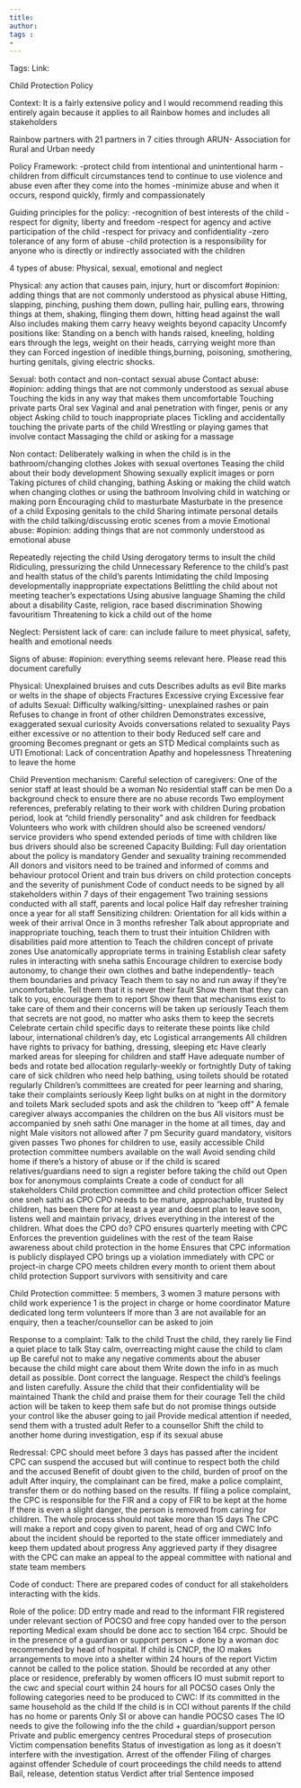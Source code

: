 ```yaml
---
title: 
author: 
tags :
-  
---
```

Tags: 
Link:

Child Protection Policy 

Context: It is a fairly extensive policy and I would recommend reading this entirely again because it applies to all Rainbow homes and includes all stakeholders 

Rainbow partners with 21 partners in 7 cities through ARUN- Association for Rural and Urban needy

Policy Framework: 
-protect child from intentional and unintentional harm
-children from difficult circumstances tend to continue to use violence and abuse even after they come into the homes 
-minimize abuse and when it occurs, respond quickly, firmly and compassionately 

Guiding principles for the policy: 
-recognition of best interests of the child 
-respect for dignity, liberty and freedom
-respect for agency and active participation of the child 
-respect for privacy and confidentiality 
-zero tolerance of any form of abuse
-child protection is a responsibility for anyone who is directly or indirectly associated with the children 

4 types of abuse:
Physical, sexual, emotional and neglect 

Physical: any action that causes pain, injury, hurt or discomfort 
#opinion: adding things that are not commonly understood as physical abuse
Hitting, slapping, pinching, pushing them down, pulling hair, pulling ears, throwing things at them, shaking, flinging them down, hitting head against the wall
Also includes making them carry heavy weights beyond capacity 
Uncomfy positions like: Standing on a bench with hands raised, kneeling, holding ears through the legs, weight on their heads, carrying weight more than they can
Forced ingestion of inedible things,burning, poisoning, smothering, hurting genitals, giving electric shocks. 

Sexual: both contact and non-contact sexual abuse 
Contact abuse: 
#opinion: adding things that are not commonly understood as sexual abuse
Touching the kids in any way that makes them uncomfortable 
Touching private parts
Oral sex 
Vaginal and anal penetration with finger, penis or any object
Asking child to touch inappropriate places
Tickling and accidentally touching the private parts of the child 
Wrestling or playing games that involve contact 
Massaging the child or asking for a massage 

Non contact: 
Deliberately walking in when the child is in the bathroom/changing clothes 
Jokes with sexual overtones
Teasing the child about their body development 
Showing sexually explicit images or porn 
Taking pictures of child changing, bathing 
Asking or making the child watch when changing clothes or using the bathroom 
Involving child in watching or making porn 
Encouraging child to masturbate 
Masturbate in the presence of a child
Exposing genitals to the child
Sharing intimate personal details with the child 
talking/discussing erotic scenes from a movie 
Emotional abuse:
#opinion: adding things that are not commonly understood as emotional abuse

Repeatedly rejecting the child
Using derogatory terms to insult the child 
Ridiculing, pressurizing  the child 
Unnecessary Reference to the child’s past and health status of the child’s parents 
Intimidating the child 
Imposing developmentally inappropriate expectations
Belittling the child about not meeting teacher’s expectations
Using abusive language
Shaming the child about a disability 
Caste, religion, race based discrimination 
Showing favouritism 
Threatening to kick a child out of the home 

Neglect: 
Persistent lack of care: can include failure to meet physical, safety, health and emotional needs 

Signs of abuse: 
#opinion: everything seems relevant here. Please read this document carefully

Physical: 
Unexplained bruises and cuts 
Describes adults as evil 
Bite marks or welts in the shape of objects 
Fractures
Excessive crying 
Excessive fear of adults 
Sexual: 
Difficulty walking/sitting- unexplained rashes or pain
Refuses to change in front of other children 
Demonstrates excessive, exaggerated sexual curiosity 
Avoids conversations related to sexuality 
Pays either excessive or no attention to their body
Reduced self care and grooming 
Becomes pregnant or gets an STD
Medical complaints such as UTI
Emotional: 
Lack of concentration 
Apathy and hopelessness 
Threatening to leave the home 

Child Prevention mechanism: 
Careful selection of caregivers: 
One of the senior staff at least should be a woman 
No residential staff can be men 
Do a background check to ensure there are no abuse records 
Two employment references, preferably relating to their work with children 
During probation period, look at “child friendly personality” and ask children for feedback 
Volunteers who work with children should also be screened 
vendors/ service providers who spend extended periods of time with children like bus drivers should also be screened 
Capacity Building: 
Full day orientation about the policy is mandatory 
Gender and sexuality training recommended 
All  donors and visitors need to be trained and informed of comms and behaviour protocol 
Orient and train bus drivers on child protection concepts and the severity of punishment 
Code of conduct needs to be signed by all stakeholders within 7 days of their engagement 
Two training sessions conducted with all staff, parents and local police 
Half day refresher training once a year for all staff
Sensitizing children: 
Orientation for all kids within a week of their arrival 
Once in 3 months refresher 
Talk about appropriate and inappropriate touching, teach them to trust their intuition 
Children with disabilities paid more attention to 
Teach the children concept of private zones 
Use anatomically appropriate terms in training 
Establish clear safety rules in interacting with sneha sathis 
Encourage children to exercise body autonomy, to change their own clothes and bathe independently- teach them boundaries and privacy 
Teach them to say no and run away if they’re uncomfortable. Tell them that it is never their fault 
Show them that they can talk to you, encourage them to report 
Show them that mechanisms exist to take care of them and their concerns will be taken up seriously 
Teach them that secrets are not good, no matter who asks them to keep the secrets 
Celebrate certain child specific days to reiterate these points like child labour, international children’s day, etc 
Logistical arrangements 
All children have rights to privacy for bathing, dressing, sleeping etc
Have clearly marked areas for sleeping for children and staff
Have adequate number of beds and rotate bed allocation regularly-weekly or fortnightly 
Duty of taking care of sick children who need help bathing, using toilets should be rotated regularly 
Children’s committees are created for peer learning and sharing, take their complaints seriously 
Keep light bulks on at night in the dormitory and toilets 
Mark secluded spots and ask the children to “keep off” 
A female caregiver always accompanies the children on the bus 
All visitors must be accompanied by sneh sathi
One manager in the home at all times, day and night 
Male visitors not allowed after 7 pm 
Security guard mandatory, visitors given passes
Two phones for children to use, easily accessible
Child protection committee numbers available on the wall
Avoid sending child home if there’s a history of abuse or if the child is scared
relatives/guardians need to sign a register before taking the child out
Open box for anonymous complaints 
Create a code of conduct for all stakeholders 
Child protection committee and child protection officer 
Select one sneh sathi as CPO
CPO needs to be mature, approachable, trusted by children, has been there for at least a year and doesnt plan to leave soon, listens well and maintain privacy, drives everything in the interest of the children.
What does the CPO do?
CPO ensures quarterly meeting with CPC
Enforces the prevention guidelines with the rest of the team 
Raise awareness about child protection in the home 
Ensures that CPC information is publicly displayed
CPO brings up a violation immediately with CPC or project-in charge
CPO meets children every month to orient them about child protection 
Support survivors with sensitivity and care

Child Protection committee: 
5 members, 3 women 
3 mature persons with child work experience 
1 is the project in charge or home coordinator 
Mature dedicated long term volunteers
If more than 3 are not available for an enquiry, then a teacher/counsellor can be asked to join

Response to a complaint: 
Talk to the child 
Trust the child, they rarely lie 
Find a quiet place to talk 
Stay calm, overreacting might cause the child to clam up 
Be careful not to make any negative comments about the abuser because the child might care about them
Write down the info in as much detail as possible. Dont correct the language. Respect the child’s feelings and listen carefully. 
Assure the child that their confidentiality will be maintained 
Thank the child and praise them for their courage 
Tell the child action will be taken to keep them safe but do not promise things outside your control like the abuser going to jail 
Provide medical attention if needed, send them with a trusted adult 
Refer to a counsellor 
Shift the child to another home during investigation, esp if its sexual abuse 

Redressal: 
CPC should meet before 3 days has passed after the incident 
CPC can suspend the accused but will continue to respect both the child and the accused 
Benefit of doubt given to the child, burden of proof on the adult 
After inquiry, the complainant can be fired, make a police complaint, transfer them or do nothing based on the results.
If filing a police complaint, the CPC is responsible for the FIR and a copy of FIR to be kept at the home
If there is even a slight danger, the person is removed from caring for children.
The whole process should not take more than 15 days 
The CPC will make a report and copy given to parent, head of org and CWC 
Info about the incident should be reported to the state officer immediately and keep them updated about progress
Any aggrieved party if they disagree with the CPC can make an appeal to the appeal committee with national and state team members 


Code of conduct: 
There are prepared codes of conduct for all stakeholders interacting with the kids. 

Role of the police: 
DD entry made and read to the informant 
FIR registered under relevant section of POCSO and free copy handed over to the person reporting 
Medical exam should be done acc to section 164 crpc. Should be in the presence of a guardian or support person + done by a woman doc recommended by head of hospital. 
If child is CNCP, the IO makes arrangements to move into a shelter within 24 hours of the report 
Victim cannot be called to the police station. Should be recorded at any other place or residence, preferably by women officers 
IO must submit report to the cwc and special court within 24 hours for all POCSO cases 
Only the following categories need to be produced to CWC: 
If its committed in the same household as the child 
If the child is in CCI without parents
If the child has no home or parents
Only SI or above can handle POCSO cases 
The IO needs to give the following info the the child + guardian/support person
Private and public emergency centres
Procedural steps of prosecution
Victim compensation benefits 
Status of investigation as long as it doesn't interfere with the investigation. 
Arrest of the offender
Filing of charges against offender
Schedule of court proceedings the child needs to attend
Bail, release, detention status 
Verdict after trial
Sentence imposed 

